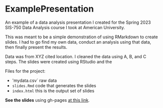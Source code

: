 # ExamplePresentation
An example of a data analysis presentation I created for the Spring 2023 SIS-750 Data Analysis course I took at American University.

This  was meant to be a simple demonstration of using RMarkdown to create slides. I had to go find my own data, conduct an analysis using that data, then finally present the results.

Data was from XYZ cited location. I cleaned the data using A, B, and C steps. The slides were created using RStudio and the 

Files for the project:
- 'mydata.csv` raw data
- `slides.Rmd` code that generates the slides
- `index.html` this is the output set of slides

**See the slides** using gh-pages [at this link](https://curtisnedhansen.github.io/ExamplePresentation/).
